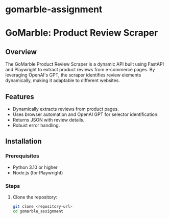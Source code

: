 # gomarble-assignment
# GoMarble: Product Review Scraper

## Overview
The GoMarble Product Review Scraper is a dynamic API built using FastAPI and Playwright to extract product reviews from e-commerce pages. By leveraging OpenAI's GPT, the scraper identifies review elements dynamically, making it adaptable to different websites.

## Features
- Dynamically extracts reviews from product pages.
- Uses browser automation and OpenAI GPT for selector identification.
- Returns JSON with review details.
- Robust error handling.

## Installation

### Prerequisites
- Python 3.10 or higher
- Node.js (for Playwright)

### Steps
1. Clone the repository:
   ```bash
   git clone <repository-url>
   cd gomarble_assignment
